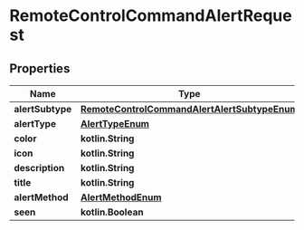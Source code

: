 
# RemoteControlCommandAlertRequest

## Properties
Name | Type | Description | Notes
------------ | ------------- | ------------- | -------------
**alertSubtype** | [**RemoteControlCommandAlertAlertSubtypeEnum**](RemoteControlCommandAlertAlertSubtypeEnum.md) |  | 
**alertType** | [**AlertTypeEnum**](AlertTypeEnum.md) |  | 
**color** | **kotlin.String** |  | 
**icon** | **kotlin.String** |  | 
**description** | **kotlin.String** |  | 
**title** | **kotlin.String** |  | 
**alertMethod** | [**AlertMethodEnum**](AlertMethodEnum.md) |  |  [optional]
**seen** | **kotlin.Boolean** |  |  [optional]



